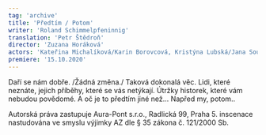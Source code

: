 ```yaml
---
tag: 'archive'
title: 'Předtím / Potom'
writer: 'Roland Schimmelpfeninnig'
translation: 'Petr Štědroň'
director: 'Zuzana Horáková'
actors: 'Kateřina Michalíková/Karin Borovcová, Kristýna Lubská/Jana Soukupová, Sylva Roglová/Jana Stupavská, Marek Zavřel, Jan Šípal, Michael Rádl, Cyril Janeček, Lukáš Sahula, Tomáš Hart'
premiere: '15.10.2020'
---
```

Daří se nám dobře. /Žádná změna./ Taková dokonalá věc. Lidi, které neznáte, jejich příběhy, které se vás netýkají. Útržky historek, které vám nebudou povědomé. A oč je to předtím jiné než... Napřed my, potom..

Autorská práva zastupuje Aura-Pont s.r.o., Radlická 99, Praha 5. inscenace nastudována ve smyslu výjimky AZ dle § 35 zákona č. 121/2000 Sb.

